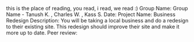 this is the place of reading, you read, i read, we read
:)
Group Name: Group Name - Tanush K. , Charles W. , Kass S. 
Date: 
Project Name: Business Redesign 
Description:  You will be taking a local business and do a redesign to their existing site. This redesign should improve their site and make it more up to date.
Peer review:
